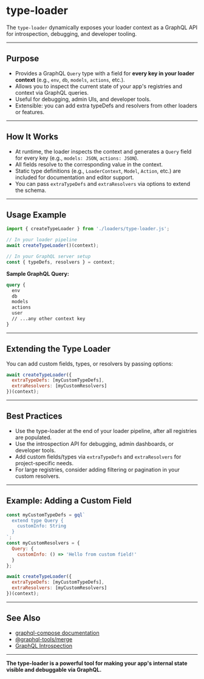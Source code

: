 # type-loader

The `type-loader` dynamically exposes your loader context as a GraphQL API for introspection, debugging, and developer tooling.

---

## Purpose

- Provides a GraphQL `Query` type with a field for **every key in your loader context** (e.g., `env`, `db`, `models`, `actions`, etc.).
- Allows you to inspect the current state of your app's registries and context via GraphQL queries.
- Useful for debugging, admin UIs, and developer tools.
- Extensible: you can add extra typeDefs and resolvers from other loaders or features.

---

## How It Works

- At runtime, the loader inspects the context and generates a `Query` field for every key (e.g., `models: JSON`, `actions: JSON`).
- All fields resolve to the corresponding value in the context.
- Static type definitions (e.g., `LoaderContext`, `Model`, `Action`, etc.) are included for documentation and editor support.
- You can pass `extraTypeDefs` and `extraResolvers` via options to extend the schema.

---

## Usage Example

```js
import { createTypeLoader } from './loaders/type-loader.js';

// In your loader pipeline
await createTypeLoader()(context);

// In your GraphQL server setup
const { typeDefs, resolvers } = context;
```

**Sample GraphQL Query:**
```graphql
query {
  env
  db
  models
  actions
  user
  // ...any other context key
}
```

---

## Extending the Type Loader

You can add custom fields, types, or resolvers by passing options:

```js
await createTypeLoader({
  extraTypeDefs: [myCustomTypeDefs],
  extraResolvers: [myCustomResolvers]
})(context);
```

---

## Best Practices

- Use the type-loader at the end of your loader pipeline, after all registries are populated.
- Use the introspection API for debugging, admin dashboards, or developer tools.
- Add custom fields/types via `extraTypeDefs` and `extraResolvers` for project-specific needs.
- For large registries, consider adding filtering or pagination in your custom resolvers.

---

## Example: Adding a Custom Field

```js
const myCustomTypeDefs = gql`
  extend type Query {
    customInfo: String
  }
`;
const myCustomResolvers = {
  Query: {
    customInfo: () => 'Hello from custom field!'
  }
};

await createTypeLoader({
  extraTypeDefs: [myCustomTypeDefs],
  extraResolvers: [myCustomResolvers]
})(context);
```

---

## See Also
- [graphql-compose documentation](https://graphql-compose.github.io/docs/)
- [@graphql-tools/merge](https://www.graphql-tools.com/docs/schema-merging/)
- [GraphQL Introspection](https://graphql.org/learn/introspection/)

---

**The type-loader is a powerful tool for making your app's internal state visible and debuggable via GraphQL.** 